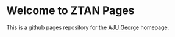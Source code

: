 # Welcome to ZTAN Pages

This is a github pages repository for the [AJU George](https://ajugeorge93.github.io) homepage.                 